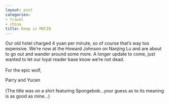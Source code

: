 ```yaml
---
layout: post
categories:
- travel
- china
title: Keep is MOCIN
---
```

Our old hotel charged 4 yuan per minute, so of course that’s way too expensive. We’re now at the Howard Johnson on Nanjing Lu and are about to go out and wander around some more. A longer update to come, just wanted to let our loyal reader base know we’re not dead.
<br/><br/>
For the epic wolf, 

Parry and Yucen
<br/><br/>
(The title was on a shirt featuring Spongebob…your guess as to its meaning is as good as mine…)